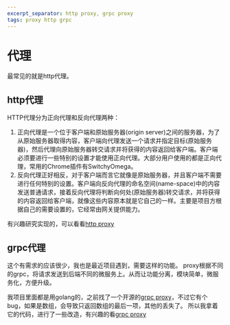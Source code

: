 ```yaml
---
excerpt_separator: http proxy, grpc proxy
tags: proxy http grpc
---
```


# 代理

最常见的就是http代理。

## http代理

HTTP代理分为正向代理和反向代理两种：

1. 正向代理是一个位于客户端和原始服务器(origin server)之间的服务器，为了从原始服务器取得内容，客户端向代理发送一个请求并指定目标(原始服务器)，然后代理向原始服务器转交请求并将获得的内容返回给客户端。客户端必须要进行一些特别的设置才能使用正向代理。大部分用户使用的都是正向代理，常用的Chrome插件有SwitchyOmega。
2. 反向代理正好相反，对于客户端而言它就像是原始服务器，并且客户端不需要进行任何特别的设置。客户端向反向代理的命名空间(name-space)中的内容发送普通请求，接着反向代理将判断向何处(原始服务器)转交请求，并将获得的内容返回给客户端，就像这些内容原本就是它自己的一样。主要是项目方根据自己的需要设置的，它经常由网关提供能力。

有兴趣研究实现的，可以看看[http proxy](https://github.com/lengzhao/proxy/tree/main/examples/http_proxy)

## grpc代理

这个有需求的应该很少，我也是最近项目遇到，需要这样的功能。
proxy根据不同的grpc，将请求发送到后端不同的微服务上。从而让功能分离，模块简单，微服务化，方便升级。

我项目里面都是用golang的，之前找了一个开源的[grpc proxy](https://github.com/mwitkow/grpc-proxy)，不过它有个bug，如果是数组，会导致只返回数组的最后一项，其他的丢失了。
所以我拿着它的代码，进行了一些改造，有兴趣的看[grpc proxy](https://github.com/lengzhao/proxy/tree/main/examples/grpc_router)
